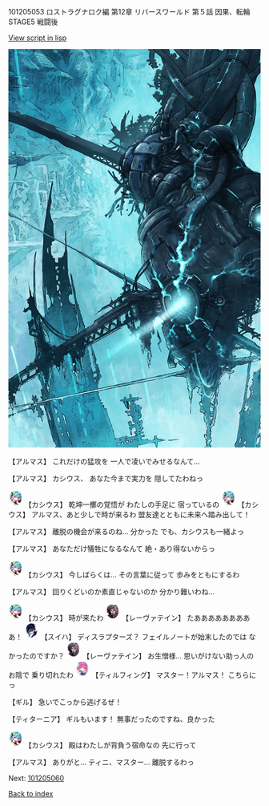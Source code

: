 101205053 ロストラグナロク編 第12章 リバースワールド 第５話 因果、転輪 STAGE5 戦闘後

[View script in lisp](../scripts/101205053.txt)

![underground_world_3.png](../images/backgrounds/underground_world_3.png)

【アルマス】
これだけの猛攻を
一人で凌いでみせるなんて…

【アルマス】
カシウス、
あなた今まで実力を
隠してたわねっ

<img src="../images/units/3303111.png" alt="3303111.png" height="34"/>
【カシウス】
乾坤一擲の覚悟が
わたしの手足に
宿っているの

<img src="../images/units/3303111.png" alt="3303111.png" height="34"/>
【カシウス】
アルマス、あと少しで時が来るわ
盟友達とともに未来へ踏み出して！

【アルマス】
離脱の機会が来るのね…
分かった
でも、カシウスも一緒よっ

【アルマス】
あなただけ犠牲になるなんて
絶・あり得ないからっ

<img src="../images/units/3303111.png" alt="3303111.png" height="34"/>
【カシウス】
今しばらくは…
その言葉に従って
歩みをともにするわ

【アルマス】
回りくどいのか素直じゃないのか
分かり難いわね…

<img src="../images/units/3303111.png" alt="3303111.png" height="34"/>
【カシウス】
時が来たわ

<img src="../images/units/3100211.png" alt="3100211.png" height="34"/>
【レーヴァテイン】
たあああああああああ！

<img src="../images/units/3401719.png" alt="3401719.png" height="34"/>
【スイハ】
ディスラプターズ？
フェイルノートが始末したのでは
なかったのですか？

<img src="../images/units/3100211.png" alt="3100211.png" height="34"/>
【レーヴァテイン】
お生憎様…
思いがけない助っ人のお陰で
乗り切れたわ

<img src="../images/units/3101411.png" alt="3101411.png" height="34"/>
【ティルフィング】
マスター！アルマス！
こちらにっ

【ギル】
急いでこっから逃げるぜ！

【ティターニア】
ギルもいます！
無事だったのですね、良かった

<img src="../images/units/3303111.png" alt="3303111.png" height="34"/>
【カシウス】
殿はわたしが背負う宿命なの
先に行って

【アルマス】
ありがと…
ティニ、マスター…
離脱するわっ

Next: [101205060](101205060.md)

[Back to index](index.md)
